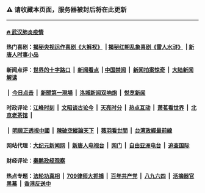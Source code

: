 ### ⚠️ 请收藏本页面，服务器被封后将在此更新

---

#### [🔥 武汉肺炎疫情](http://157.230.199.97:10000/videos/corona/)

#### 热门喜剧：[揭秘央视运作喜剧《大裤衩》](http://157.230.199.97:10000/videos/res/big-shorts/) &nbsp;|&nbsp;[揭秘红朝乱象喜剧《雷人水浒》](http://157.230.199.97:10000/videos/res/OutlawsOfMarsh/) &nbsp;|&nbsp;[新唐人时事小品](http://157.230.199.97:10000/videos/res/comedy/)

#### 新闻点评：[世界的十字路口](http://157.230.199.97/tanghao/) &nbsp;|&nbsp; [新闻看点](http://157.230.199.97/news-insight/) &nbsp;|&nbsp;[中国禁闻](http://157.230.199.97/ntdtv-news/) &nbsp;|&nbsp; [新闻拍案惊奇](http://157.230.199.97/dayu/) &nbsp;|&nbsp; [大陆新闻解读](http://157.230.199.97/ntdtv-comedy/)
####   &nbsp;|&nbsp;  [今日点击](http://157.230.199.97/news-click/)  &nbsp;|&nbsp; [新聞第一現場](http://157.230.199.97/primary-scene/) &nbsp;|&nbsp; [洛城新闻双响炮](http://157.230.199.97/la-news/) &nbsp;|&nbsp; [悦览新闻](http://157.230.199.97/dingyue/)

#### 时政评论：[江峰时刻](http://157.230.199.97/today-in-history/) &nbsp;|&nbsp; [文昭谈古论今](http://157.230.199.97/wenzhao/) &nbsp;|&nbsp; [天亮时分](http://157.230.199.97/tianliang/) &nbsp;|&nbsp; [热点互动](http://157.230.199.97/ntdtv-rdhd/) &nbsp;|&nbsp; [萧茗看世界](http://157.230.199.97/simonegao/) &nbsp;|&nbsp; [北京老茶馆](http://157.230.199.97/teahouse/)  &nbsp;|&nbsp;  
####   &nbsp;|&nbsp;  [明居正透視中國](http://157.230.199.97/decoding-china/)  &nbsp;|&nbsp; [陳破空縱論天下](http://157.230.199.97/pokong/)  &nbsp;|&nbsp; [薇羽看世間](http://157.230.199.97/weiyu/)  &nbsp;|&nbsp; [台湾政經最前線](http://157.230.199.97/taiwan/)   

#### 网站代理：[大纪元新闻网](http://157.230.199.97:10080/gb/) &nbsp;|&nbsp; [新唐人电视台](http://157.230.199.97:8808/gb/) &nbsp;|&nbsp; [网门](http://157.230.199.97:11000/) &nbsp;|&nbsp; [自由亚洲电台](http://157.230.199.97:9800/mandarin/) &nbsp;|&nbsp; [追查国际](http://157.230.199.97:10010/)

#### 财经评论：[秦鹏政经观察](http://157.230.199.97/qinpeng/)

#### 热点专题：[法轮功真相](http://157.230.199.97:10000/videos/truth.html) &nbsp;|&nbsp; [709律师大抓捕](http://157.230.199.97:10000/videos/709/) &nbsp;|&nbsp; [百年共产党](http://157.230.199.97:10000/videos/ccp.html) &nbsp;|&nbsp; [八九六四](http://157.230.199.97:10000/videos/88/)  &nbsp;|&nbsp; [活摘器官黑幕](http://157.230.199.97:10000/videos/res/Organs/)  &nbsp;|&nbsp; [香港反送中](http://157.230.199.97:10000/videos/res/hk/) 

<img src='http://gfw-breaker.win/link4.md' width='0px' height='0px'/>
